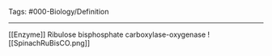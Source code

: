Tags: #000-Biology/Definition 

---
[[Enzyme]] 
Ribulose bisphosphate carboxylase-oxygenase
![[SpinachRuBisCO.png]]
